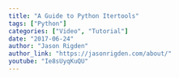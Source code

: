 ```yaml
---
title: "A Guide to Python Itertools"
tags: ["Python"]
categories: ["Video", "Tutorial"]
date: "2017-06-24"
author: "Jason Rigden"
author_link: "https://jasonrigden.com/about/"
youtube: "Ie8sUyqKuQU"
---
```

